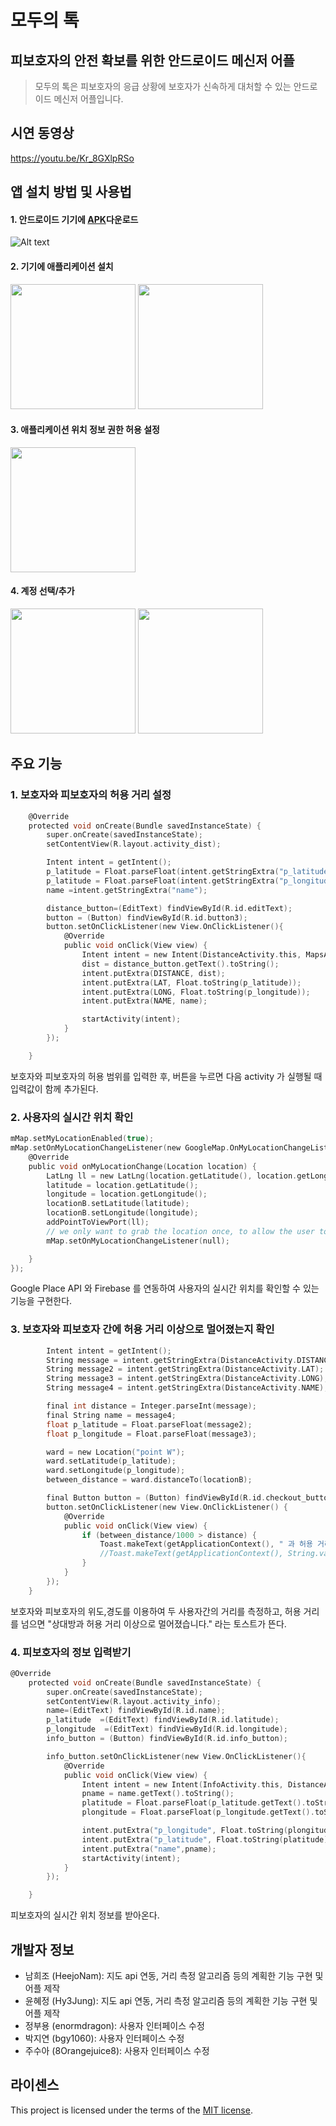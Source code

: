 # 모두의 톡 
## 피보호자의 안전 확보를 위한 안드로이드 메신저 어플
> 모두의 톡은 피보호자의 응급 상황에 보호자가 신속하게 대처할 수 있는 안드로이드 메신저 어플입니다.
## 시연 동영상
https://youtu.be/Kr_8GXlpRSo

## 앱 설치 방법 및 사용법
#### 1. 안드로이드 기기에 [APK](https://github.com/HeejoNam/OpenSW/blob/master/app-debug.apk)다운로드
![Alt text](./img/download.jpg)

#### 2. 기기에 애플리케이션 설치
<div>
<img src="./img/install1.jpeg" width="200">
<img src="./img/install2.jpeg" width="200">
</div>

#### 3. 애플리케이션 위치 정보 권한 허용 설정
<img src="./img/gps.jpeg" width="200">

#### 4. 계정 선택/추가
<div>
<img src="./img/signin1.jpeg" width="200">
<img src="./img/signin2.jpeg" width="200">
</div>

## 주요 기능
### 1. 보호자와 피보호자의 허용 거리 설정 
```c
    @Override
    protected void onCreate(Bundle savedInstanceState) {
        super.onCreate(savedInstanceState);
        setContentView(R.layout.activity_dist);

        Intent intent = getIntent();
        p_latitude = Float.parseFloat(intent.getStringExtra("p_latitude"));
        p_latitude = Float.parseFloat(intent.getStringExtra("p_longitude"));
        name =intent.getStringExtra("name");

        distance_button=(EditText) findViewById(R.id.editText);
        button = (Button) findViewById(R.id.button3);
        button.setOnClickListener(new View.OnClickListener(){
            @Override
            public void onClick(View view) {
                Intent intent = new Intent(DistanceActivity.this, MapsActivity.class);
                dist = distance_button.getText().toString();
                intent.putExtra(DISTANCE, dist);
                intent.putExtra(LAT, Float.toString(p_latitude));
                intent.putExtra(LONG, Float.toString(p_longitude));
                intent.putExtra(NAME, name);

                startActivity(intent);
            }
        });

    }

```
보호자와 피보호자의 허용 범위를 입력한 후, 버튼을 누르면 다음 activity 가 실행될 때 입력값이 함께 추가된다.
  
### 2. 사용자의 실시간 위치 확인
```c
mMap.setMyLocationEnabled(true);
mMap.setOnMyLocationChangeListener(new GoogleMap.OnMyLocationChangeListener() {
    @Override
    public void onMyLocationChange(Location location) {
        LatLng ll = new LatLng(location.getLatitude(), location.getLongitude());
        latitude = location.getLatitude();
        longitude = location.getLongitude();
        locationB.setLatitude(latitude);
        locationB.setLongitude(longitude);
        addPointToViewPort(ll);
        // we only want to grab the location once, to allow the user to pan and zoom freely.
        mMap.setOnMyLocationChangeListener(null);

    }
});
```
Google Place API 와 Firebase 를 연동하여 사용자의 실시간 위치를 확인할 수 있는 기능을 구현한다.

### 3. 보호자와 피보호자 간에 허용 거리 이상으로 멀어졌는지 확인
```c
        Intent intent = getIntent();
        String message = intent.getStringExtra(DistanceActivity.DISTANCE);
        String message2 = intent.getStringExtra(DistanceActivity.LAT);
        String message3 = intent.getStringExtra(DistanceActivity.LONG);
        String message4 = intent.getStringExtra(DistanceActivity.NAME);

        final int distance = Integer.parseInt(message);
        final String name = message4;
        float p_latitude = Float.parseFloat(message2);
        float p_longitude = Float.parseFloat(message3);

        ward = new Location("point W");
        ward.setLatitude(p_latitude);
        ward.setLongitude(p_longitude);
        between_distance = ward.distanceTo(locationB);

        final Button button = (Button) findViewById(R.id.checkout_button);
        button.setOnClickListener(new View.OnClickListener() {
            @Override
            public void onClick(View view) {
                if (between_distance/1000 > distance) {
                    Toast.makeText(getApplicationContext(), " 과 허용 거리 이상으로 멀어졌습니다.",Toast.LENGTH_LONG).show();
                    //Toast.makeText(getApplicationContext(), String.valueOf(latitude) + "\t" + String.valueOf(longitude), Toast.LENGTH_LONG).show();
                }
            }
        });
    }
```
보호자와 피보호자의 위도,경도를 이용하여 두 사용자간의 거리를 측정하고, 허용 거리를 넘으면 "상대방과 허용 거리 이상으로 멀어졌습니다." 라는 토스트가 뜬다.


### 4. 피보호자의 정보 입력받기
```c
@Override
    protected void onCreate(Bundle savedInstanceState) {
        super.onCreate(savedInstanceState);
        setContentView(R.layout.activity_info);
        name=(EditText) findViewById(R.id.name);
        p_latitude  =(EditText) findViewById(R.id.latitude);
        p_longitude  =(EditText) findViewById(R.id.longitude);
        info_button = (Button) findViewById(R.id.info_button);

        info_button.setOnClickListener(new View.OnClickListener(){
            @Override
            public void onClick(View view) {
                Intent intent = new Intent(InfoActivity.this, DistanceActivity.class);
                pname = name.getText().toString();
                platitude = Float.parseFloat(p_latitude.getText().toString());
                plongitude = Float.parseFloat(p_longitude.getText().toString());

                intent.putExtra("p_longitude", Float.toString(plongitude));
                intent.putExtra("p_latitude", Float.toString(platitude));
                intent.putExtra("name",pname);
                startActivity(intent);
            }
        });

    }
```
피보호자의 실시간 위치 정보를 받아온다. 

## 개발자 정보
- 남희조 (HeejoNam): 지도 api 연동, 거리 측정 알고리즘 등의 계획한 기능 구현 및 어플 제작
- 윤혜정 (Hy3Jung): 지도 api 연동, 거리 측정 알고리즘 등의 계획한 기능 구현 및 어플 제작
- 정부용 (enormdragon): 사용자 인터페이스 수정
- 박지연 (bgy1060): 사용자 인터페이스 수정
- 주수아 (8Orangejuice8): 사용자 인터페이스 수정

## 라이센스
This project is licensed under the terms of the [MIT license](https://github.com/HeejoNam/OpenSW/blob/master/LICENSE).
